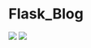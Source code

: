 # Flask_Blog
<img src="https://img.shields.io/badge/made%20by-boborikin-blue" style="max-width:100%;">
<img src="https://img.shields.io/badge/Flask-1.1.2-brightgreen" style="max-width:100%;">
